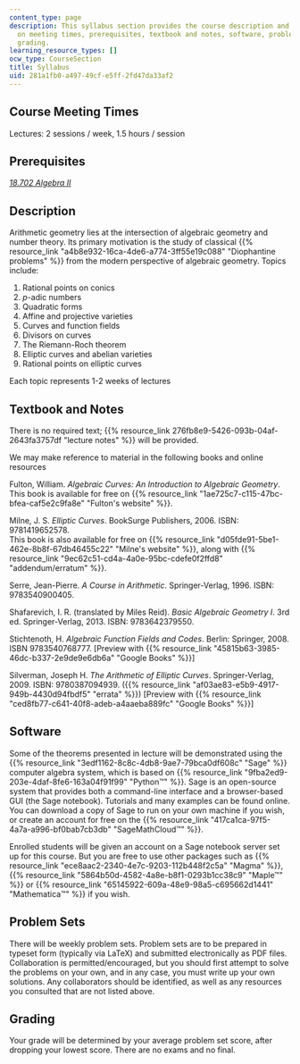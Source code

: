 ```yaml
---
content_type: page
description: This syllabus section provides the course description and information
  on meeting times, prerequisites, textbook and notes, software, problem sets, and
  grading.
learning_resource_types: []
ocw_type: CourseSection
title: Syllabus
uid: 281a1fb0-a497-49cf-e5ff-2fd47da33af2
---
```


Course Meeting Times
--------------------

Lectures: 2 sessions / week, 1.5 hours / session

Prerequisites
-------------

[_18.702 Algebra II_](/courses/18-702-algebra-ii-spring-2011)

Description
-----------

Arithmetic geometry lies at the intersection of algebraic geometry and number theory. Its primary motivation is the study of classical {{% resource_link "a4b8e932-16ca-4de6-a774-3ff55e19c088" "Diophantine problems" %}} from the modern perspective of algebraic geometry. Topics include:

1.  Rational points on conics
2.  _p_\-adic numbers
3.  Quadratic forms
4.  Affine and projective varieties
5.  Curves and function fields
6.  Divisors on curves
7.  The Riemann-Roch theorem
8.  Elliptic curves and abelian varieties
9.  Rational points on elliptic curves

Each topic represents 1-2 weeks of lectures

Textbook and Notes
------------------

There is no required text; {{% resource_link 276fb8e9-5426-093b-04af-2643fa3757df "lecture notes" %}} will be provided.

We may make reference to material in the following books and online resources

Fulton, William. _Algebraic Curves: An Introduction to Algebraic Geometry_.  
This book is available for free on {{% resource_link "1ae725c7-c115-47bc-bfea-caf5e2c9fa8e" "Fulton's website" %}}.

Milne, J. S. _Elliptic Curves_. BookSurge Publishers, 2006. ISBN: 9781419652578.  
This book is also available for free on {{% resource_link "d05fde91-5be1-462e-8b8f-67db46455c22" "Milne's website" %}}, along with {{% resource_link "9ec62c51-cd4a-4a0e-95bc-cdefe0f2ffd8" "addendum/erratum" %}}.

Serre, Jean-Pierre. _A Course in Arithmetic_. Springer-Verlag, 1996. ISBN: 9783540900405.

Shafarevich, I. R. (translated by Miles Reid). _Basic Algebraic Geometry I_. 3rd ed. Springer-Verlag, 2013. ISBN: 9783642379550.

Stichtenoth, H. _Algebraic Function Fields and Codes_. Berlin: Springer, 2008. ISBN 9783540768777. \[Preview with {{% resource_link "45815b63-3985-46dc-b337-2e9de9e6db6a" "Google Books" %}}\]

Silverman, Joseph H. _The Arithmetic of Elliptic Curves_. Springer-Verlag, 2009. ISBN: 9780387094939. ({{% resource_link "af03ae83-e5b9-4917-949b-4430d94fbdf5" "errata" %}}) \[Preview with {{% resource_link "ced8fb77-c641-40f8-adeb-a4aaeba889fc" "Google Books" %}}\]

Software
--------

Some of the theorems presented in lecture will be demonstrated using the {{% resource_link "3edf1162-8c8c-4db8-9ae7-79bca0df608c" "Sage" %}} computer algebra system, which is based on {{% resource_link "9fba2ed9-203e-4daf-8fe6-163a04f91f99" "Python™" %}}. Sage is an open-source system that provides both a command-line interface and a browser-based GUI (the Sage notebook). Tutorials and many examples can be found online. You can download a copy of Sage to run on your own machine if you wish, or create an account for free on the {{% resource_link "417ca1ca-97f5-4a7a-a996-bf0bab7cb3db" "SageMathCloud™" %}}.

Enrolled students will be given an account on a Sage notebook server set up for this course. But you are free to use other packages such as {{% resource_link "ece8aac2-2340-4e7c-9203-112b448f2c5a" "Magma" %}}, {{% resource_link "5864b50d-4582-4a8e-b8f1-0293b1cc38c9" "Maple™" %}} or {{% resource_link "65145922-609a-48e9-98a5-c695662d1441" "Mathematica™" %}} if you wish.

Problem Sets
------------

There will be weekly problem sets. Problem sets are to be prepared in typeset form (typically via LaTeX) and submitted electronically as PDF files. Collaboration is permitted/encouraged, but you should first attempt to solve the problems on your own, and in any case, you must write up your own solutions. Any collaborators should be identified, as well as any resources you consulted that are not listed above.

Grading
-------

Your grade will be determined by your average problem set score, after dropping your lowest score. There are no exams and no final.